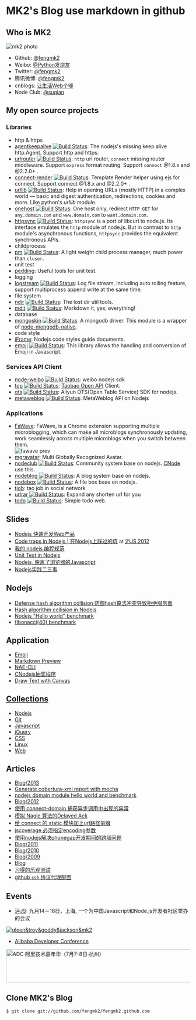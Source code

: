 # MK2's Blog use markdown in github

## Who is MK2

![mk2 photo](https://secure.gravatar.com/avatar/95b9d41231617a05ced5604d242c9670?s=200)

* Github: [@fengmk2](https://github.com/fengmk2)
* Weibo: [@Python发烧友](http://weibo.com/imk2)
* Twitter: [@fengmk2](http://twitter.com/fengmk2)
* 腾讯微博: [@fengmk2](http://t.qq.com/fengmk2)
* cnblogs: [让生活Web个够](http://fengmk2.cnblogs.com/)
* Node Club: [@suqian](http://cnodejs.org/user/suqian)

## My open source projects

### Libraries

* http & https
 * [agentkeepalive](https://github.com/TBEDP/agentkeepalive) [![Build Status](https://secure.travis-ci.org/TBEDP/agentkeepalive.png)](http://travis-ci.org/TBEDP/agentkeepalive): The nodejs's missing keep alive http.Agent. Support http and https.
 * [urlrouter](https://github.com/fengmk2/urlrouter) [![Build Status](https://secure.travis-ci.org/fengmk2/urlrouter.png)](http://travis-ci.org/fengmk2/urlrouter): `http` url router, `connect` missing router middleware. Support `express` format routing. Support `connect` @1.8.x and @2.2.0+ .
 * [connect-render](https://github.com/fengmk2/connect-render) [![Build Status](https://secure.travis-ci.org/fengmk2/connect-render.png)](http://travis-ci.org/fengmk2/connect-render): Template Render helper using ejs for connect, Support connect @1.8.x and @2.2.0+ .
 * [urllib](https://github.com/TBEDP/urllib) [![Build Status](https://secure.travis-ci.org/TBEDP/urllib.png)](http://travis-ci.org/TBEDP/urllib): Help in opening URLs (mostly HTTP) in a complex world — basic and digest authentication, redirections, cookies and more. Like python's _urllib_ module.
 * [onehost](https://github.com/fengmk2/onehost) [![Build Status](https://secure.travis-ci.org/fengmk2/onehost.png)](http://travis-ci.org/fengmk2/onehost): One host only, redirect `HTTP GET` for `any.domain.com` and `www.domain.com` to `want.domain.com`.
 * [httpsync](https://github.com/fengmk2/node-curl) [![Build Status](https://secure.travis-ci.org/fengmk2/node-curl.png)](http://travis-ci.org/fengmk2/node-curl): `httpsync` is a port of libcurl to node.js. Its interface emulates the `http` module of node.js. But in contrast to `http` module's asynchronous functions, `httpsync` provides the equivalent synchronous APIs.
* childprocess
 * [pm](https://github.com/aleafs/pm) [![Build Status](https://secure.travis-ci.org/aleafs/pm.png)](http://travis-ci.org/aleafs/pm): A light weight child process manager, much power than `cluser`.
* unit test
 * [pedding](https://github.com/fengmk2/pedding): Useful tools for unit test.
* logging
 * [logstream](https://github.com/fengmk2/logstream) [![Build Status](https://secure.travis-ci.org/fengmk2/logstream.png)](http://travis-ci.org/fengmk2/logstream): Log file stream, including auto rolling feature, support multiprocess append write at the same time.
* file system
 * [ndir](https://github.com/fengmk2/ndir) [![Build Status](https://secure.travis-ci.org/fengmk2/ndir.png?branch=master)](http://travis-ci.org/fengmk2/ndir): The lost dir util tools. 
 * [mdit](https://github.com/fengmk2/mdit) [![Build Status](https://secure.travis-ci.org/fengmk2/mdit.png?branch=master)](http://travis-ci.org/fengmk2/mdit): Markdown it, yes, everything!
* database
 * [mongoskin](https://github.com/kissjs/node-mongoskin) [![Build Status](https://secure.travis-ci.org/kissjs/node-mongoskin.png?branch=master)](https://secure.travis-ci.org/kissjs/node-mongoskin): A mongodb driver. This module is a wrapper of [node-mongodb-native](http://christkv.github.com/node-mongodb-native/).
* code style
 * [iFrame](https://github.com/windyrobin/iFrame): Nodejs code styles guide documents.
* [emoji](https://github.com/fengmk2/emoji) [![Build Status](https://secure.travis-ci.org/fengmk2/emoji.png)](http://travis-ci.org/fengmk2/emoji): This library allows the handling and conversion of Emoji in Javascript.

### Services API Client

* [node-weibo](https://github.com/fengmk2/node-weibo) [![Build Status](https://secure.travis-ci.org/fengmk2/node-weibo.png?branch=master)](http://travis-ci.org/fengmk2/node-weibo): weibo nodejs sdk
* [top](https://github.com/fengmk2/top) [![Build Status](https://secure.travis-ci.org/fengmk2/top.png)](http://travis-ci.org/fengmk2/top): [Taobao Open API](http://open.taobao.com/) Client.
* [ots](https://github.com/fengmk2/ots) [![Build Status](https://secure.travis-ci.org/fengmk2/ots.png)](http://travis-ci.org/fengmk2/ots): Aliyun OTS(Open Table Service) SDK for nodejs.
* [metaweblog](https://github.com/fengmk2/metaweblog) [![Build Status](https://secure.travis-ci.org/fengmk2/metaweblog.png?branch=master)](http://travis-ci.org/fengmk2/metaweblog): MetaWeblog API on Nodejs

### Applications

* [FaWave](https://chrome.google.com/webstore/detail/aicelmgbddfgmpieedjiggifabdpcnln): FaWave, is a Chrome extension supporting multiple microblogging, which can make all microblogs synchronously updating, work seamlessly across multiple microblogs when you switch between them.
<br/>![fawave prev](http://ww2.sinaimg.cn/large/6cfc7910jw1dp88kwaao5j.jpg)
* [mgravatar](https://github.com/fengmk2/mgravatar): Multi Globally Recognized Avatar.
* [nodeclub](https://github.com/cnodejs/nodeclub) [![Build Status](https://secure.travis-ci.org/cnodejs/nodeclub.png)](http://travis-ci.org/cnodejs/nodeclub): Community system base on nodejs. [CNode](http://cnodejs.org) use this.
* [nodeblog](https://github.com/fengmk2/nodeblog) [![Build Status](https://secure.travis-ci.org/fengmk2/nodeblog.png)](http://travis-ci.org/fengmk2/nodeblog): A blog system base on nodejs. 
* [nodebox](https://github.com/fengmk2/nodebox) [![Build Status](https://secure.travis-ci.org/fengmk2/nodebox.png)](http://travis-ci.org/fengmk2/nodebox): A file box base on nodejs.
* [tjob](https://github.com/TBEDP/tjob): tao job in social network
* [urlrar](https://github.com/fengmk2/urlrar) [![Build Status](https://secure.travis-ci.org/fengmk2/urlrar.png)](http://travis-ci.org/fengmk2/urlrar): Expand any shorten url for you
* [todo](https://github.com/fengmk2/todo) [![Build Status](https://secure.travis-ci.org/fengmk2/todo.png)](http://travis-ci.org/fengmk2/todo): Simple todo web.

## Slides

* [Nodejs 快速开发Web产品](./ppt/nodejs-web-dev.html)
* [Code traps in Nodejs | 在Nodejs上踩过的坑](./ppt/hujs.html) at [沪JS 2012](http://www.hujs.org/)
* [我的 nodejs 编程规范](./ppt/nodejs_programming_style.html)
* [Unit Test in Nodejs](/ppt/unittest-and-bdd-in-nodejs-with-mocha.html)
* [Nodejs, 脱离了浏览器的Javascript](/ppt/qcon2011/index.html)
* [Nodejs实践二三事](/ppt/those-things-using-nodejs/index.html)

## Nodejs

* [Defense hash algorithm collision 防御hash算法冲突导致拒绝服务器](/blog/2011/defense-hash-algorithm-collision-dos.html)
* [Hash algorithm collision in Nodejs](/blog/2011/hac-in-nodejs-results.html)
* [Nodejs "Hello world" benchmark](/blog/helloworld-benchmark.html)
* [fibonacci(40) benchmark](/blog/2011/fibonacci/nodejs-python-php-ruby-lua.html)

## Application

* [Emoji](./emoji/)
* [Markdown Preview](./browser.html)
* [NAE-CLI](http://club.cnodejs.org/topic/4f387648301a48d50e003d4c)
* [CNodejs抽奖程序](/lottery/index.html)
* [Draw Text with Canvas](/blog/2011/canvas-text.html)

## [Collections](./collections)

* [Nodejs](./collections/nodejs.html)
* [Git](./collections/git.html)
* [Javascript](/collections/javascript.html)
* [jQuery](/collections/jquery.html)
* [CSS](/collections/css.html)
* [Linux](/collections/linux.html)
* [Web](/collections/web.html)

## Articles

* [Blog/2013](./blog/2013)
 * [Generate cobertura-xml report with mocha](./blog/2013/02/cobertura-xml-with-mocha.html) 
 * [nodejs domain module hello world and benchmark](./blog/2013/03/domain-helloworld-benchmark.html)
* [Blog/2012](./blog/2012)
 * [使用 connect-domain 捕获异步调用中出现的异常](./blog/2012/12/domain_module.html)
 * [模拟 Nagle 算法的Delayed Ack](./benchmark/nagle-algorithm-delayed-ack-mock.html)
 * [给 connect 的 static 模块加上url路径前缀](./blog/2012/06/use-pre-for-connect-static-middleware.html)
 * [jscoverage 必须指定encoding参数](./blog/2012/06/jscoverage-must-set-encoding.html)
 * [使用nodejs解决phonegap开发期间的跨域问题](./blog/2012/05/phonegap-dev-env-cross-domain-with-nodejs.html)
* [Blog/2011](./blog/2011)
* [Blog/2010](./blog/2010)
* [Blog/2009](./blog/2009)
* [Blog](./blog/)
* [习得的乐观测试](./Learned-Optimism-Test.htm)
* [github `ssh` 协议代理配置](./github-proxy.html)

## Events

* [沪JS](http://www.hujs.org/): 九月14－16日，上海, 一个为中国Javascript和Node.js开发者社区举办的会议

[![gleen&troy&goddy&jackson&mk2](http://ww3.sinaimg.cn/bmiddle/6cfc7910jw1dx6wgxck38j.jpg)](http://ww3.sinaimg.cn/large/6cfc7910jw1dx6wgxck38j.jpg)

* [Alibaba Developer Conference]

<a href="http://adc.taobao.com/" target="_blank"><img src="http://adc.taobao.com/bundles/devcarnival/images/d2_728x90.jpg" width="728" height="90" alt="ADC·阿里技术嘉年华（7月7-8日·杭州）" /></a>

[Alibaba Developer Conference]: http://adc.taobao.com/

## Clone MK2's Blog

```
$ git clone git://github.com/fengmk2/fengmk2.github.com
```